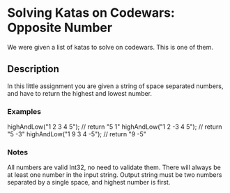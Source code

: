 # Solving Katas on Codewars: Opposite Number

We were given a list of katas to solve on codewars. This is one of them.

## Description

In this little assignment you are given a string of space separated numbers, and have to return the highest and lowest number.

### Examples

highAndLow("1 2 3 4 5"); // return "5 1"
highAndLow("1 2 -3 4 5"); // return "5 -3"
highAndLow("1 9 3 4 -5"); // return "9 -5"

### Notes

All numbers are valid Int32, no need to validate them.
There will always be at least one number in the input string.
Output string must be two numbers separated by a single space, and highest number is first.
